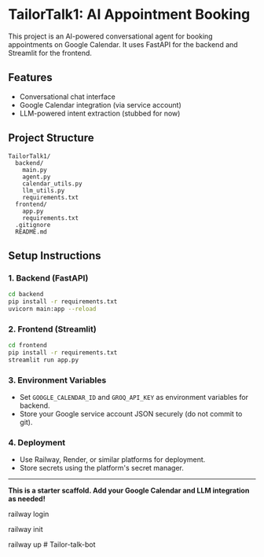 # TailorTalk1: AI Appointment Booking

This project is an AI-powered conversational agent for booking appointments on Google Calendar. It uses FastAPI for the backend and Streamlit for the frontend.

## Features
- Conversational chat interface
- Google Calendar integration (via service account)
- LLM-powered intent extraction (stubbed for now)

## Project Structure
```
TailorTalk1/
  backend/
    main.py
    agent.py
    calendar_utils.py
    llm_utils.py
    requirements.txt
  frontend/
    app.py
    requirements.txt
  .gitignore
  README.md
```

## Setup Instructions

### 1. Backend (FastAPI)
```sh
cd backend
pip install -r requirements.txt
uvicorn main:app --reload
```

### 2. Frontend (Streamlit)
```sh
cd frontend
pip install -r requirements.txt
streamlit run app.py
```

### 3. Environment Variables
- Set `GOOGLE_CALENDAR_ID` and `GROQ_API_KEY` as environment variables for backend.
- Store your Google service account JSON securely (do not commit to git).

### 4. Deployment
- Use Railway, Render, or similar platforms for deployment.
- Store secrets using the platform's secret manager.

---

**This is a starter scaffold. Add your Google Calendar and LLM integration as needed!** 

railway login 

railway init 

railway up #   T a i l o r - t a l k - b o t  
 